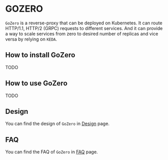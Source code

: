 # GOZERO

`GoZero` is a reverse-proxy that can be deployed on Kubernetes. It can route HTTP/1.1, HTTP/2 (GRPC) requests to different services. And it can provide a way to scale services from zero to desired number of replicas and vice versa by relying on `KEDA`.

## How to install GoZero

TODO

## How to use GoZero

TODO

## Design

You can find the design of `GoZero` in [Design](./docs/design.md) page.

## FAQ

You can find the FAQ of `GoZero` in [FAQ](./docs/faq.md) page.

